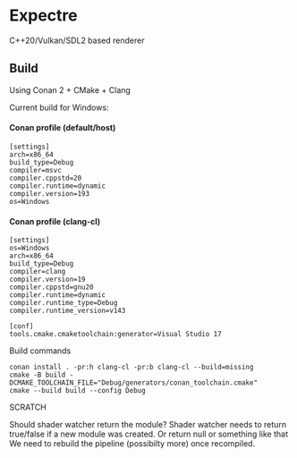 # Expectre
C++20/Vulkan/SDL2 based renderer


## Build

Using Conan 2 + CMake + Clang

Current build for Windows:
#### Conan profile (default/host)
```
[settings]
arch=x86_64
build_type=Debug
compiler=msvc
compiler.cppstd=20
compiler.runtime=dynamic
compiler.version=193
os=Windows

```

#### Conan profile (clang-cl)
```
[settings]
os=Windows
arch=x86_64
build_type=Debug
compiler=clang
compiler.version=19
compiler.cppstd=gnu20
compiler.runtime=dynamic
compiler.runtime_type=Debug
compiler.runtime_version=v143

[conf]
tools.cmake.cmaketoolchain:generator=Visual Studio 17
```

Build commands
```
conan install . -pr:h clang-cl -pr:b clang-cl --build=missing
cmake -B build -DCMAKE_TOOLCHAIN_FILE="Debug/generators/conan_toolchain.cmake" 
cmake --build build --config Debug
```

SCRATCH

Should shader watcher return the module?
Shader watcher needs to return true/false if a new module was created. Or return null or something like that
We need to rebuild the pipeline (possibilty more) once recompiled.